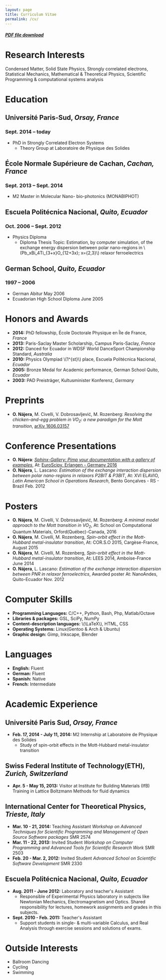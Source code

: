 ```yaml
---
layout: page
title: Curriculum Vitae
permalink: /cv/
---
```


##### [PDF file download](https://dl.dropbox.com/u/29005867/najera-cv.pdf)

# Research Interests

Condensed Matter, Solid State Physics, Strongly correlated electrons,
Statistical Mechanics, Mathematical & Theoretical Physics, Scientific
Programming & computational systems analysis

# Education

## **Université Paris-Sud**, *Orsay, France*

### **Sept. 2014 &#x2013; today**

-   PhD in Strongly Correlated Electron Systems
    -   Theory Group at Laboratoire de Physique des Solides

## **École Normale Supérieure de Cachan**, *Cachan, France*

### **Sept. 2013 &#x2013; Sept. 2014**

-   M2 Master in Molecular Nano- bio-photonics (MONABIPHOT)

## **Escuela Politécnica Nacional**, *Quito, Ecuador*

### **Oct. 2006 &#x2013; Sept. 2012**

-   Physics Diploma
    -   Diploma Thesis Topic: Estimation, by computer simulation, of the
        exchange energy dispersion between polar nano-regions in
        \\(Pb_xBi_4Ti_{3+x}O_{12+3x}; x=\{2,3\}\\) relaxor ferroelectrics

## **German School**, *Quito, Ecuador*

### **1997 &#x2013; 2006**

-   German Abitur May 2006
-   Ecuadorian High School Diploma June 2005

# Honors and Awards

-   **2014:** PhD fellowship, École Doctorale Physique en Île de France, *France*
-   **2013:** Paris-Saclay Master Scholarship, Campus Paris-Saclay, *France*
-   **2012:** Danced for Ecuador in WDSF World DanceSport Championship Standard, *Australia*
-   **2010:** Physics Olympiad \\(1^{st}\\) place, Escuela Politécnica Nacional, *Ecuador*
-   **2005:** Bronze Medal for Academic performance, German School Quito, *Ecuador*
-   **2003:** PAD Preisträger, Kultusminister Konferenz, *Germany*

# Preprints

-   **O. Nájera**, M. Civelli, V. Dobrosavljević, M. Rozenberg: *Resolving
    the chicken-and-egg problem in VO<sub>2</sub>:* *a new paradigm for the Mott
    transition*, [arXiv 1606.03157](http://arxiv.org/abs/1606.03157)

# Conference Presentations

-   **O. Nájera**: [*Sphinx-Gallery: Pimp your documentation with a gallery
    of examples*](https://titan-c.github.io/sphinx-gallery-slides/), At: [EuroScipy, Erlangen - Germany 2016](https://www.euroscipy.org/2016/schedule/sessions/22/)
-   **O. Nájera**, L. Lascano: *Estimation of the exchange interaction
    dispersion between polar nano-regions in relaxors P2BIT & P3BIT*, At:
    XVI ELAVIO, *Latin American School in Operations Research*, Bento
    Gonçalves - RS - Brazil Feb. 2012

# Posters

-   **O. Nájera**, M. Civelli, V. Dobrosavljević, M. Rozenberg: *A minimal
    model approach to the Mott transition in VO<sub>2</sub>*, At: School on
    Computational Quantum Materials, Orford(Québec)-Canada, 2016
-   **O. Nájera**, M. Civelli, M. Rozenberg, *Spin-orbit effect in the
    Mott-Hubbard metal-insulator transition*, At: COR.S.O 2015,
    Cargèse-France, August 2015
-   **O. Nájera**, M. Civelli, M. Rozenberg, *Spin-orbit effect in the
    Mott-Hubbard metal-insulator transition*, At: LEES 2014,
    Amboise-France June 2014
-   **O. Nájera**, L. Lascano: *Estimation of the exchange interaction
    dispersion between PNR in relaxor ferroelectrics*,  Awarded poster
    At: NanoAndes, Quito-Ecuador Nov. 2012

# Computer Skills

-   **Programming Languages:** C/C++, Python, Bash, Php, Matlab/Octave
-   **Libraries & packages:** GSL, SciPy, NumPy
-   **Content-description languages:** \\(\LaTeX\\), HTML, CSS
-   **Operating Systems:** Linux(Gentoo & Arch & Ubuntu)
-   **Graphic design:** Gimp, Inkscape, Blender

# Languages

-   **English:** Fluent
-   **German:** Fluent
-   **Spanish:** Native
-   **French:** Intermediate

# Academic Experience

## Université Paris Sud, *Orsay, France*

-   **Feb. 17, 2014 - July 11, 2014:** M2 Internship at Laboratoire de Physique des Solides
    -   Study of spin-orbit effects in the Mott-Hubbard metal-insulator transition

## Swiss Federal Institute of Technology(ETH), *Zurich, Switzerland*

-   **Apr. 5 - May 15, 2013:** Visitor at Institute for Building Materials (IfB)
    Training in Lattice Boltzmann Methods for fluid dynamics

## International Center for Theoretical Physics, *Trieste, Italy*

-   **Mar. 10 - 21, 2014:** Teaching Assistant
    *Workshop on Advanced Techniques for Scientific Programming and
    Management of Open Source Software packages* SMR 2574
-   **Mar. 11 - 22, 2013:** Invited Student
    *Workshop on Computer Programming and Advanced Tools for Scientific
    Research Work* SMR 2503
-   **Feb. 20 - Mar. 2, 2012:** Invited Student
    *Advanced School on Scientific Software Development* SMR 2330

## Escuela Politécnica Nacional, *Quito, Ecuador*

-   **Aug. 2011 - June 2012:** Laboratory and teacher's Assistant
    -   Responsible of Experimental Physics laboratory in subjects like
        Newtonian Mechanics, Electromagnetism and Optics. Shared
        responsibility for lectures, homework assignments and grades in
        this subjects.
-   **Sept. 2010 - Feb. 2011:** Teacher's Assistant
    -   Support students in single- & multi-variable Calculus, and Real
        Analysis through exercise sessions and solutions of exams.

# Outside Interests

-   Ballroom Dancing
-   Cycling
-   Swimming
